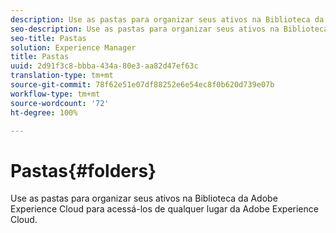 ```yaml
---
description: Use as pastas para organizar seus ativos na Biblioteca da Adobe Experience Cloud para acessá-los de qualquer lugar da Adobe Experience Cloud.
seo-description: Use as pastas para organizar seus ativos na Biblioteca da Adobe Experience Cloud para acessá-los de qualquer lugar da Adobe Experience Cloud.
seo-title: Pastas
solution: Experience Manager
title: Pastas
uuid: 2d91f3c8-bbba-434a-80e3-aa82d47ef63c
translation-type: tm+mt
source-git-commit: 78f62e51e07df88252e6e54ec8f0b620d739e07b
workflow-type: tm+mt
source-wordcount: '72'
ht-degree: 100%

---
```



# Pastas{#folders}

Use as pastas para organizar seus ativos na Biblioteca da Adobe Experience Cloud para acessá-los de qualquer lugar da Adobe Experience Cloud.

